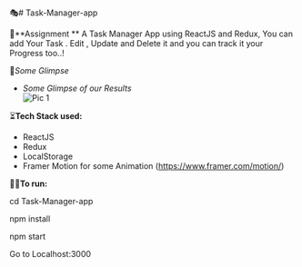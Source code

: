 🎭# Task-Manager-app

🎃**Assignment **
A Task Manager App using ReactJS and Redux, You can add Your Task . Edit , Update and Delete it and you can track it your Progress too..!


🚀*Some Glimpse*

- *Some Glimpse of our Results*<br>
![Pic 1](Preview/fullvid.gif)

⏳**Tech Stack used:**

* ReactJS
* Redux
* LocalStorage
* Framer Motion for some Animation (https://www.framer.com/motion/)


🏃‍♀️**To run:**

cd Task-Manager-app

npm install

npm start

Go to Localhost:3000
